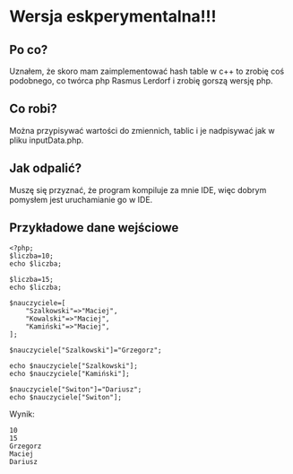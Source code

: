 # Wersja eskperymentalna!!!
## Po co?
Uznałem, że skoro mam zaimplementować hash table w c++ to zrobię coś podobnego, co twórca php Rasmus Lerdorf i zrobię gorszą wersję php.
## Co robi?
Można przypisywać wartości do zmiennich, tablic i je nadpisywać jak w pliku inputData.php.
## Jak odpalić?
Muszę się przyznać, że program kompiluje za mnie IDE, więc dobrym pomysłem jest uruchamianie go w IDE.
## Przykładowe dane wejściowe
```
<?php;
$liczba=10;
echo $liczba;

$liczba=15;
echo $liczba;

$nauczyciele=[
    "Szalkowski"=>"Maciej",
    "Kowalski"=>"Maciej",
    "Kamiński"=>"Maciej",
];

$nauczyciele["Szalkowski"]="Grzegorz";

echo $nauczyciele["Szalkowski"];
echo $nauczyciele["Kamiński"];

$nauczyciele["Switon"]="Dariusz";
echo $nauczyciele["Switon"];
```
Wynik:
```
10
15
Grzegorz
Maciej
Dariusz
```
